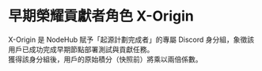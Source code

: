 # 早期榮耀貢獻者角色 X-Origin

X-Origin 是 NodeHub 賦予「起源計劃完成者」的專屬 Discord 身分組，象徵該用戶已成功完成早期節點部署測試與貢獻任務。\
獲得該身分組後，用戶的原始積分（快照前）將乘以兩倍係數。

